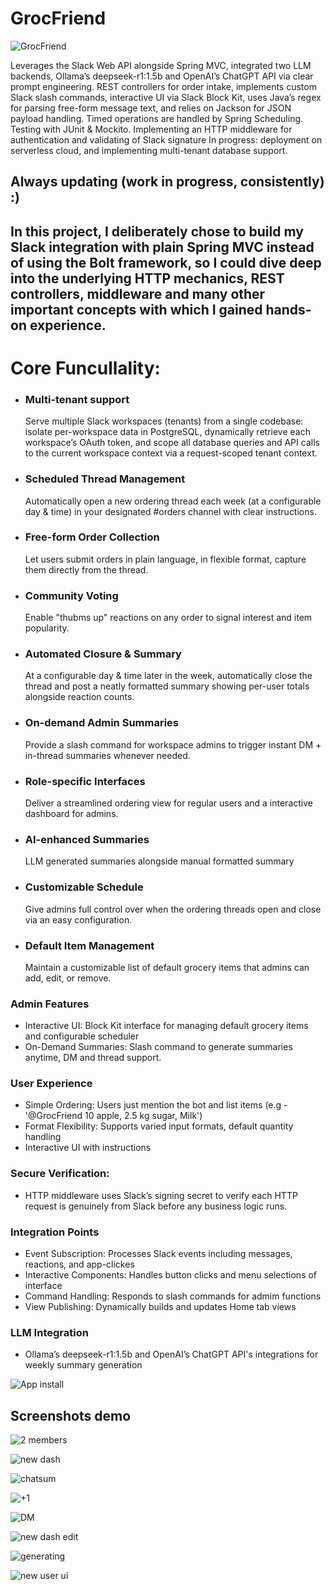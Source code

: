# GrocFriend

![GrocFriend](https://github.com/user-attachments/assets/940dce17-7b59-4ded-b9af-60a8b8661b5f)

Leverages the Slack Web API alongside Spring MVC, integrated
two LLM backends, Ollama’s deepseek-r1:1.5b and OpenAI’s ChatGPT API via clear prompt engineering.
REST controllers for order intake, implements custom Slack slash commands,
interactive UI via Slack Block Kit, uses Java’s regex for
parsing free-form message text, and relies on Jackson
for JSON payload handling. Timed operations are
handled by Spring Scheduling. Testing with JUnit & Mockito.
Implementing an HTTP middleware for authentication and validating of Slack signature 
In progress: deployment on serverless cloud, and implementing multi-tenant database support.

## Always updating (work in progress, consistently) :)

## In this project, I deliberately chose to build my Slack integration with plain Spring MVC instead of using the Bolt framework, so I could dive deep into the underlying HTTP mechanics, REST controllers, middleware and many other important concepts with which I gained hands-on experience.

# Core Funcullality: 

- ### Multi-tenant support
   Serve multiple Slack workspaces (tenants) from a single codebase: isolate per-workspace data in PostgreSQL, dynamically retrieve each workspace’s OAuth token, and scope all database queries and API calls to the current workspace context via a request-scoped tenant context.

- ### Scheduled Thread Management
  Automatically open a new ordering thread each week (at a configurable day & time) in your designated #orders channel with clear instructions.

- ### Free-form Order Collection
  Let users submit orders in plain language, in flexible format, capture them directly from the thread.

- ### Community Voting
   Enable "thubms up" reactions on any order to signal interest and item popularity.

- ### Automated Closure & Summary
   At a configurable day & time later in the week, automatically close the thread and post a neatly formatted summary showing per-user totals alongside reaction counts.

- ### On-demand Admin Summaries
   Provide a slash command for workspace admins to trigger instant DM + in-thread summaries whenever needed. 

- ### Role-specific Interfaces
  Deliver a streamlined ordering view for regular users and a interactive dashboard for admins.

- ### AI-enhanced Summaries
  LLM generated summaries alongside manual formatted summary

- ### Customizable Schedule
   Give admins full control over when the ordering threads open and close via an easy configuration.

- ### Default Item Management
   Maintain a customizable list of default grocery items that admins can add, edit, or remove.



### Admin Features
- Interactive UI: Block Kit interface for managing default grocery items and configurable scheduler
- On-Demand Summaries: Slash command to generate summaries anytime, DM and thread support.


### User Experience
- Simple Ordering: Users just mention the bot and list items (e.g - '@GrocFriend 10 apple, 2.5 kg sugar, Milk') 
- Format Flexibility: Supports varied input formats, default quantity handling
- Interactive UI with instructions 

### Secure Verification:
- HTTP middleware uses Slack’s signing secret to verify each HTTP request is genuinely from Slack before any business logic runs.

### Integration Points
- Event Subscription: Processes Slack events including messages, reactions, and app-clickes
- Interactive Components: Handles button clicks and menu selections of interface
- Command Handling: Responds to slash commands for admim functions
- View Publishing: Dynamically builds and updates Home tab views

 ### LLM Integration 
 - Ollama’s deepseek-r1:1.5b and OpenAI’s ChatGPT API's integrations for weekly summary generation


![App install](https://github.com/user-attachments/assets/9aa6825e-8a5b-4f89-9657-8863089d0c88)


## Screenshots demo

![2 members](https://github.com/user-attachments/assets/01785016-2aec-4cf0-bf1a-f1ee963c474a)

![new dash](https://github.com/user-attachments/assets/7e9265f2-777e-475e-9d38-b22e703e2ba1)

![chatsum](https://github.com/user-attachments/assets/29366fee-8a36-4ab8-8825-d8727b433217)

![+1](https://github.com/user-attachments/assets/bb1ec34c-f1fa-425c-b625-8345b94e46a0)

![DM](https://github.com/user-attachments/assets/5d7cc799-28dc-4e45-81a5-bff3e95d12e2)

![new dash edit](https://github.com/user-attachments/assets/4e6c0e74-c935-43d9-82e8-cee5f4c3039a)

![generating](https://github.com/user-attachments/assets/880fa90b-3157-4f40-9cb2-83be0e4c8bc2)

![new user ui](https://github.com/user-attachments/assets/36017acd-3bac-4ae8-a64f-752fff71f4a1)


   
